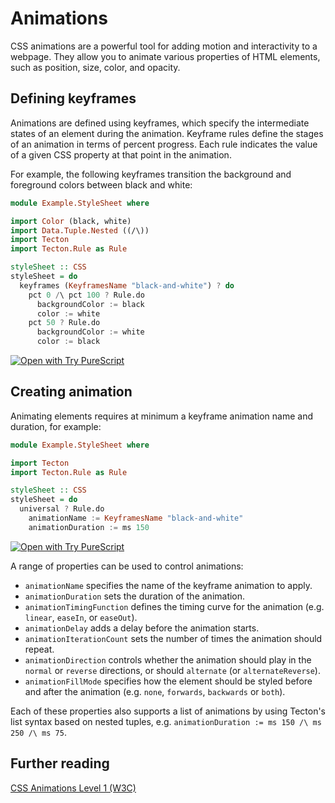 # Animations

CSS animations are a powerful tool for adding motion and interactivity to a webpage. They allow you to animate various properties of HTML elements, such as position, size, color, and opacity.

## Defining keyframes

Animations are defined using keyframes, which specify the intermediate states of an element during the animation. Keyframe rules define the stages of an animation in terms of percent progress. Each rule indicates the value of a given CSS property at that point in the animation.

For example, the following keyframes transition the background and foreground colors between black and white:

```haskell
module Example.StyleSheet where

import Color (black, white)
import Data.Tuple.Nested ((/\))
import Tecton
import Tecton.Rule as Rule

styleSheet :: CSS
styleSheet = do
  keyframes (KeyframesName "black-and-white") ? do
    pct 0 /\ pct 100 ? Rule.do
      backgroundColor := black
      color := white
    pct 50 ? Rule.do
      backgroundColor := white
      color := black
```

[![Open with Try PureScript](https://shields.io/badge/-Open%20in%20Try%20PureScript-303748?logo=data:image/png;base64,iVBORw0KGgoAAAANSUhEUgAAABAAAAAQCAYAAAAf8/9hAAAAAXNSR0IArs4c6QAAAERlWElmTU0AKgAAAAgAAYdpAAQAAAABAAAAGgAAAAAAA6ABAAMAAAABAAEAAKACAAQAAAABAAAAEKADAAQAAAABAAAAEAAAAAA0VXHyAAAArElEQVQ4EeWRzQ6CMBCECSJnwOfiwN2YmCgn49F49cnrzNLdDFhfQDdpd+fbH2hbVf9lKaUaizZ/PTmSByv53I5AO8FjcQgKWqyXFGrYs0nAFEMAn0wEKARIN45ZSzMNfza1bHu4u2gNOzYIuFDMDnKyc73xN2gOdzv51w2YWKbHbzpTn7sfwQAmH0mIuHe98bzYNho1QGKUYr41n6xkg/atYlRfc0e9Svy+eAM93kRyOW/z2AAAAABJRU5ErkJggg==&style=flat)](https://try.purescript.org/?code=LYewJgrgNgpgBAUQB4ENgAdYDoDKAXAT1hwAsYY84B3MgJxgCgGBLDEWygBXqgjHgAUAVQB2zPABo4YZgGcAxilpgpAgCQBKVQB4AfBo0s2HRADNTMeZQEJzlvIdbp2lACq0CnCPRzzazdGt6EX5aDTgUWTh3T28YX39Ao2cTUVkUCywAYRAYWnlBCBF0ixy8gsNklzgcqHY4AQAjKBR5AGspGnEYR2NKABEUPBQsVwhMGCwAORhZPBgwBoEAegAdAyqTV3sQEU23HZEsACVoeEi4U9gmOaJ4sgo4AC4nmpwcBlviB8oAXmkQAw4HA2jACKZaGhZg0ANJgiFQ2RTKFwABEzVabQAtCgQliuvNUeEAPwAoHAuDoKxwAAMcDWlOpAEYaXTSVdJmBARSKY1MQBzWggIpgWr1J7-DHtck8+QgOq0Z7-AmMHlUygAVjZlzOWC5Mt5AqFIrFiol1BI3QNwLlCqVcClbSYwBQzBEz1etgs1NE4gYLrdcF+5JiXh8fgCeCwwVCBrUcCKJRgZXyqop8bR2nQ9F02jl-F0qLgejgMbypHIlGzFEIcC+90rxd0meW+ZgueW1cLQA)

## Creating animation

Animating elements requires at minimum a keyframe animation name and duration, for example:

```haskell
module Example.StyleSheet where

import Tecton
import Tecton.Rule as Rule

styleSheet :: CSS
styleSheet = do
  universal ? Rule.do
    animationName := KeyframesName "black-and-white"
    animationDuration := ms 150
```

[![Open with Try PureScript](https://shields.io/badge/-Open%20in%20Try%20PureScript-303748?logo=data:image/png;base64,iVBORw0KGgoAAAANSUhEUgAAABAAAAAQCAYAAAAf8/9hAAAAAXNSR0IArs4c6QAAAERlWElmTU0AKgAAAAgAAYdpAAQAAAABAAAAGgAAAAAAA6ABAAMAAAABAAEAAKACAAQAAAABAAAAEKADAAQAAAABAAAAEAAAAAA0VXHyAAAArElEQVQ4EeWRzQ6CMBCECSJnwOfiwN2YmCgn49F49cnrzNLdDFhfQDdpd+fbH2hbVf9lKaUaizZ/PTmSByv53I5AO8FjcQgKWqyXFGrYs0nAFEMAn0wEKARIN45ZSzMNfza1bHu4u2gNOzYIuFDMDnKyc73xN2gOdzv51w2YWKbHbzpTn7sfwQAmH0mIuHe98bzYNho1QGKUYr41n6xkg/atYlRfc0e9Svy+eAM93kRyOW/z2AAAAABJRU5ErkJggg==&style=flat)](https://try.purescript.org/?code=LYewJgrgNgpgBAUQB4ENgAdYDoDKAXAT1hwAsYY84B3MgJxgCgGBLDEWygBXqgjHgAUAVQB2zPABo4YZgGcAxilpgpAgCQBKVQB4AfBo0s2HRADNTMeZQEJzlvIdbp2lACq0CnCPRzzazdGt6EX5aDTgUWTh3T28YX39Ao2cTUVkUCywAYRAYWnlBCBF0ixy8gsNkl2j7EBEqk1dakSwAJWh4SLh22CZZQmIyCjgALhG4LJwcBn6ieKHKAF5pEAY4OCLmADc89Kg4AH5ujqwwVfX1lDFgFDxmOoA5NHgR5YBpGAJTWmfZJ+B4AAiABGUBQ8gA1gBaK5gKE0cQwQFrC5XVi3e4iAAi3gxdVGy2AUQAjABWAAMTBuzBEo3GtgsVjgonEDGptMWKJiXh8fgCeCwwVCKPWag2xQyMDK+UYFzgYrggO06Houm08nAMF0gLgejgQrypHIlBVFEIcFmg2Nut0iu0AHoNfw1fbTdqgA)

A range of properties can be used to control animations:

* `animationName` specifies the name of the keyframe animation to apply.
* `animationDuration` sets the duration of the animation.
* `animationTimingFunction` defines the timing curve for the animation (e.g. `linear`, `easeIn`, or `easeOut`).
* `animationDelay` adds a delay before the animation starts.
* `animationIterationCount` sets the number of times the animation should repeat.
* `animationDirection` controls whether the animation should play in the `normal` or `reverse` directions, or should `alternate` (or `alternateReverse`).
* `animationFillMode` specifies how the element should be styled before and after the animation (e.g. `none`, `forwards`, `backwards` or `both`).

Each of these properties also supports a list of animations by using Tecton's list syntax based on nested tuples, e.g. `animationDuration := ms 150 /\ ms 250 /\ ms 75`.

<!-- TODO transitions -->

## Further reading

[CSS Animations Level 1 (W3C)](https://www.w3.org/TR/css-animations-1/#animation-fill-mode)